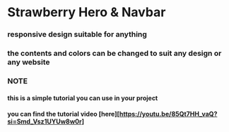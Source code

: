 # Strawberry Hero & Navbar

### responsive design suitable for anything

### the contents and colors can be changed to suit any design or any website

### NOTE

#### this is a simple tutorial you can use in your project

#### you can find the tutorial video [here][https://youtu.be/85Qt7HH_vaQ?si=Smd_Vsz1UYUw8w0r]
